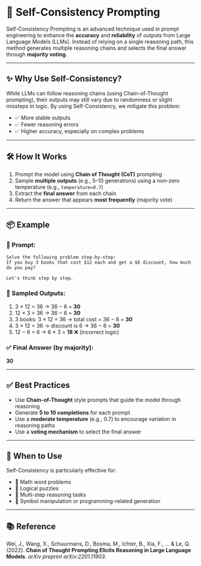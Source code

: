 # 🧠 Self-Consistency Prompting

Self-Consistency Prompting is an advanced technique used in prompt engineering to enhance the **accuracy** and **reliability** of outputs from Large Language Models (LLMs). Instead of relying on a single reasoning path, this method generates multiple reasoning chains and selects the final answer through **majority voting**.

---

## ✨ Why Use Self-Consistency?

While LLMs can follow reasoning chains (using Chain-of-Thought prompting), their outputs may still vary due to randomness or slight missteps in logic. By using Self-Consistency, we mitigate this problem:

* ✅ More stable outputs
* ✅ Fewer reasoning errors
* ✅ Higher accuracy, especially on complex problems

---

## 🛠️ How It Works

1. Prompt the model using **Chain of Thought (CoT)** prompting
2. Sample **multiple outputs** (e.g., 5–10 generations) using a non-zero temperature (e.g., `temperature=0.7`)
3. Extract the **final answer** from each chain
4. Return the answer that appears **most frequently** (majority vote)

---

## 📦 Example

### 🔹 Prompt:

```text
Solve the following problem step-by-step:
If you buy 3 books that cost $12 each and get a $6 discount, how much do you pay?

Let's think step by step.
```

### 🔹 Sampled Outputs:

1. 3 × 12 = 36 → 36 − 6 = **30**
2. 12 × 3 = 36 → 36 − 6 = **30**
3. 3 books: 3 × 12 = 36 → total cost = 36 − 6 = **30**
4. 3 × 12 = 36 → discount is 6 → 36 − 6 = **30**
5. 12 − 6 = 6 → 6 × 3 = **18** ❌ (incorrect logic)

### ✅ Final Answer (by majority):

**30**

---

## ✅ Best Practices

* Use **Chain-of-Thought** style prompts that guide the model through reasoning
* Generate **5 to 10 completions** for each prompt
* Use a **moderate temperature** (e.g., 0.7) to encourage variation in reasoning paths
* Use a **voting mechanism** to select the final answer

---

## 🧪 When to Use

Self-Consistency is particularly effective for:

* 🧶 Math word problems
* 🤩 Logical puzzles
* 🔗 Multi-step reasoning tasks
* 🧠 Symbol manipulation or programming-related generation

---

## 📚 Reference

Wei, J., Wang, X., Schuurmans, D., Bosma, M., Ichter, B., Xia, F., ... & Le, Q. (2022). **Chain of Thought Prompting Elicits Reasoning in Large Language Models**. *arXiv preprint arXiv:2201.11903*.
